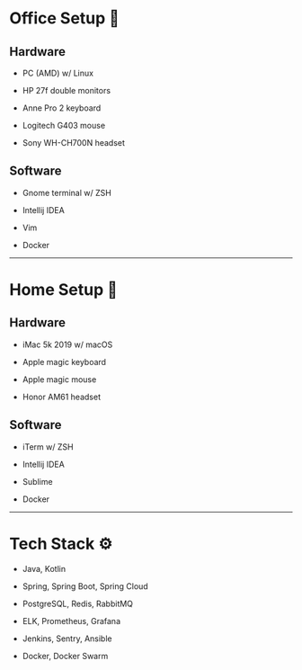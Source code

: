 # Office Setup 🏢

## Hardware

* PC (AMD) w/ Linux

* HP 27f double monitors

* Anne Pro 2 keyboard

* Logitech G403 mouse

* Sony WH-CH700N headset

## Software

* Gnome terminal w/ ZSH

* Intellij IDEA

* Vim

* Docker

---

# Home Setup 🏡

## Hardware

* iMac 5k 2019 w/ macOS

* Apple magic keyboard

* Apple magic mouse

* Honor AM61 headset

## Software

* iTerm w/ ZSH

* Intellij IDEA

* Sublime

* Docker

---

# Tech Stack ⚙️

* Java, Kotlin

* Spring, Spring Boot, Spring Cloud

* PostgreSQL, Redis, RabbitMQ

* ELK, Prometheus, Grafana

* Jenkins, Sentry, Ansible

* Docker, Docker Swarm
